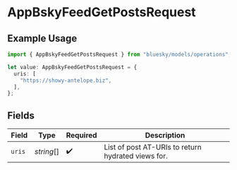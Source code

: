 # AppBskyFeedGetPostsRequest

## Example Usage

```typescript
import { AppBskyFeedGetPostsRequest } from "bluesky/models/operations";

let value: AppBskyFeedGetPostsRequest = {
  uris: [
    "https://showy-antelope.biz",
  ],
};
```

## Fields

| Field                                              | Type                                               | Required                                           | Description                                        |
| -------------------------------------------------- | -------------------------------------------------- | -------------------------------------------------- | -------------------------------------------------- |
| `uris`                                             | *string*[]                                         | :heavy_check_mark:                                 | List of post AT-URIs to return hydrated views for. |